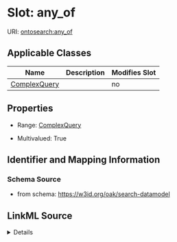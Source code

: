 # Slot: any_of

URI: [ontosearch:any_of](https://w3id.org/oak/search-datamodel/any_of)



<!-- no inheritance hierarchy -->




## Applicable Classes

| Name | Description | Modifies Slot |
| --- | --- | --- |
[ComplexQuery](ComplexQuery.md) |  |  no  |







## Properties

* Range: [ComplexQuery](ComplexQuery.md)

* Multivalued: True





## Identifier and Mapping Information







### Schema Source


* from schema: https://w3id.org/oak/search-datamodel




## LinkML Source

<details>
```yaml
name: any_of
from_schema: https://w3id.org/oak/search-datamodel
rank: 1000
multivalued: true
alias: any_of
owner: ComplexQuery
domain_of:
- ComplexQuery
range: ComplexQuery

```
</details>